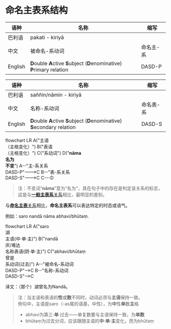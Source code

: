 # 命名主表系结构
|语种|名称|缩写 |
|-|-|-|
|巴利语|pakati - kiriyā||
|中文|被命名-系动词|命名主-系|
|English|**D**ouble **A**ctive **S**ubject (**D**enominative) **P**rimary relation|DASD-P|

|语种|名称|缩写 |
|-|-|-|
|巴利语|saññin/nāmin - kiriyā||
|中文|名称-系动词|命名表-系|
|English|**D**ouble **A**ctive **S**ubject (**D**enominative) **S**econdary relation|DASD-S|


<div class="mermaid">
flowchart LR
A("主语<br>（主格变化）")
B("表语<br>（主格变化）")
C("系动词")
D("<b>nāma<br>名为<br>不变</b>")
A--"主-系关系<br>DASD-P"--->C
B--"表-系关系<br>DASD-S"--->C
C---D
</div>

>注：不变词“**nāma**”意为“名为”，其在句子中的存在是判定该关系的标志，这是与[**一般主表系**关系](nom-daso.md)相比，最明显的差别。

与[**命名主表**关系](nom-nid.md)相比，**命名主表系**可以表达特定的时态或语气。 

例如：saro nandā nāma abhavi/bhūtaṃ.

<div class="mermaid">
flowchart LR
A("saro<br>湖<br>主语(中·单·主)")
B("nandā<br>庆/难达<br>名称表语(阴·单·主)")
C("abhavi/bhūtaṃ<br>曾是<br>系动词(过去)")
A--"被命名-系动词<br>DASD-P"-->C
B--"名称-系动词<br>DASD-S"-->C
</div>

译文：（那个）湖曾名为Nandā。

>注：当主语和表语的**性**或**数**不同时，动词必须与**主语**保持一致。<br>
>例句中，主语是saro（-as尾的语基，中性），为**中**性**单**数**主**格
>- abhavi为第三·**单**·过去——单复数要与主语保持一致，为**单数**
>- bhūtaṃ为过去分词，应该跟随主语的**中·单·主**变化，而为bhūtaṃ
